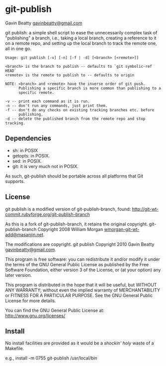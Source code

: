 git-publish
===========
Gavin Beatty <gavinbeatty@gmail.com>

git publish: a simple shell script to ease the unnecessarily complex task of
"publishing" a branch, i.e., taking a local branch, creating a reference to it
on a remote repo, and setting up the local branch to track the remote one, all
in one go.

    Usage: git publish [-v] [-n] [-f | -d] [<branch> [<remote>]]

    <branch> is the branch to publish -- defaults to `git symbolic-ref HEAD`
    <remote> is the remote to publish to -- defaults to origin

    NOTE: <branch> and <remote> have the inverse order of git push.
          Publishing a specific branch is more common than publishing to a
          specific remote.

    -v -- print each command as it is run.
    -n -- don't run any commands, just print them.
    -f -- don't do any checks on existing tracking branches etc. before
          publishing.
    -d -- delete the published branch from the remote repo and stop tracking.


Dependencies
------------

* sh: in POSIX
* getopts: in POSIX.
* sed: in POSIX.
* git: it is very much not in POSIX.

As such, git-publish should be portable across all platforms that Git supports.


License
-------

git publish is a modified version of git-publish-branch, found:
http://git-wt-commit.rubyforge.org/git-publish-branch

As this is a fork of git-publish-branch, it retains the original copyright.
git-publish-branch Copyright 2008 William Morgan <wmorgan-git-wt-add@masanjin.net>.

The modifications are copyright.
git publish Copyright 2010 Gavin Beatty <gavinbeatty@gmail.com>.

This program is free software: you can redistribute it and/or modify
it under the terms of the GNU General Public License as published by
the Free Software Foundation, either version 3 of the License, or (at
your option) any later version.

This program is distributed in the hope that it will be useful,
but WITHOUT ANY WARRANTY; without even the implied warranty of
MERCHANTABILITY or FITNESS FOR A PARTICULAR PURPOSE.  See the
GNU General Public License for more details.

You can find the GNU General Public License at:
http://www.gnu.org/licenses/


Install
-------

No install facilities are provided as it would be a _shockin'_ _holy_ waste of
a Makefile.

e.g.,
    install -m 0755 git-publish /usr/local/bin


